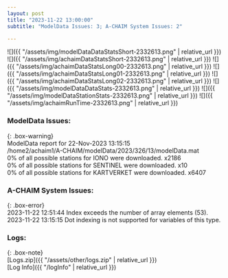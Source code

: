 ```yaml
---
layout: post
title: "2023-11-22 13:00:00"
subtitle: "ModelData Issues: 3; A-CHAIM System Issues: 2"

---
```


![]({{ "/assets/img/modelDataDataStatsShort-2332613.png" | relative_url }})
![]({{ "/assets/img/achaimDataStatsShort-2332613.png" | relative_url }})
![]({{ "/assets/img/achaimDataStatsLong00-2332613.png" | relative_url }})
![]({{ "/assets/img/achaimDataStatsLong01-2332613.png" | relative_url }})
![]({{ "/assets/img/achaimDataStatsLong02-2332613.png" | relative_url }})
![]({{ "/assets/img/modelDataDataStats-2332613.png" | relative_url }})
![]({{ "/assets/img/modelDataStationStats-2332613.png" | relative_url }})
![]({{ "/assets/img/achaimRunTime-2332613.png" | relative_url }})


### ModelData Issues:  
  
{: .box-warning}  
 ModelData report for 22-Nov-2023 13:15:15   
 /home2/achaim1/A-CHAIM/modelData/2023/326/13/modelData.mat   
 0% of all possible stations for IONO were downloaded. x2186   
 0% of all possible stations for SENTINEL were downloaded. x10   
 0% of all possible stations for KARTVERKET were downloaded. x6407   
  
### A-CHAIM System Issues:  
  
{: .box-error}  
2023-11-22 12:51:44 Index exceeds the number of array elements (53).  
2023-11-22 13:15:15 Dot indexing is not supported for variables of this type.  

### Logs:  
  
{: .box-note}  
[Logs.zip]({{ "/assets/other/logs.zip" | relative_url }})  
[Log Info]({{ "/logInfo" | relative_url }})  
